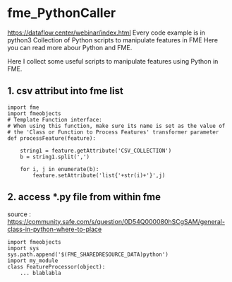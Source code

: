 # fme_PythonCaller
<https://dataflow.center/webinar/index.html>
Every code example is in python3
Collection of Python scripts to manipulate features in FME
Here you can read more abour Python and FME. 

Here I collect some useful scripts to manipulate features using Python in FME.

## 1. csv attribut into fme list
```
import fme
import fmeobjects
# Template Function interface:
# When using this function, make sure its name is set as the value of
# the 'Class or Function to Process Features' transformer parameter
def processFeature(feature):

    string1 = feature.getAttribute('CSV_COLLECTION')
    b = string1.split(',')
    
    for i, j in enumerate(b):
        feature.setAttribute('list{'+str(i)+'}',j)
```
## 2. access *.py file from within fme
source : <https://community.safe.com/s/question/0D54Q000080hSCgSAM/general-class-in-python-where-to-place>
```
import fmeobjects
import sys
sys.path.append('$(FME_SHAREDRESOURCE_DATA)python')
import my_module
class FeatureProcessor(object):
    ... blablabla
```

